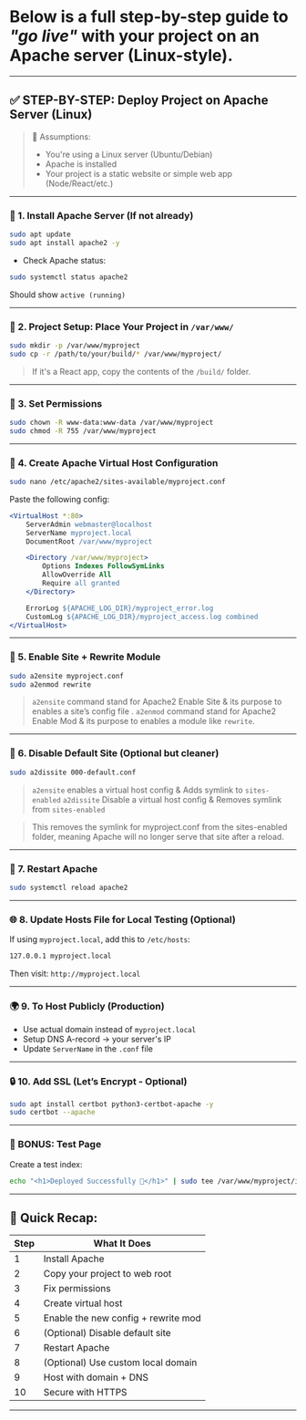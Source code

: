 # Below is a full step-by-step guide to *"go live"* with your project on an Apache server (Linux-style).

---

## ✅ STEP-BY-STEP: Deploy Project on Apache Server (Linux)

> 🧭 Assumptions:
>
> * You're using a Linux server (Ubuntu/Debian)
> * Apache is installed
> * Your project is a static website or simple web app (Node/React/etc.)

---

### 🔧 1. **Install Apache Server (If not already)**

```bash
sudo apt update
sudo apt install apache2 -y
```

* Check Apache status:

```bash
sudo systemctl status apache2
```

Should show `active (running)`

---

### 📁 2. **Project Setup: Place Your Project in `/var/www/`**

```bash
sudo mkdir -p /var/www/myproject
sudo cp -r /path/to/your/build/* /var/www/myproject/
```

> If it's a React app, copy the contents of the `/build/` folder.

---

### 🔑 3. **Set Permissions**

```bash
sudo chown -R www-data:www-data /var/www/myproject
sudo chmod -R 755 /var/www/myproject
```

---

### 📝 4. **Create Apache Virtual Host Configuration**

```bash
sudo nano /etc/apache2/sites-available/myproject.conf
```

Paste the following config:

```apache
<VirtualHost *:80>
    ServerAdmin webmaster@localhost
    ServerName myproject.local
    DocumentRoot /var/www/myproject

    <Directory /var/www/myproject>
        Options Indexes FollowSymLinks
        AllowOverride All
        Require all granted
    </Directory>

    ErrorLog ${APACHE_LOG_DIR}/myproject_error.log
    CustomLog ${APACHE_LOG_DIR}/myproject_access.log combined
</VirtualHost>
```

---

### 🔗 5. **Enable Site + Rewrite Module**

```bash
sudo a2ensite myproject.conf
sudo a2enmod rewrite
```
> `a2ensite` command stand for Apache2 Enable Site & its purpose to enables a site’s config file .
`a2enmod` command stand for Apache2 Enable Mod  & its purpose to enables a module like `rewrite`.

---

### 🧹 6. **Disable Default Site (Optional but cleaner)**

```bash
sudo a2dissite 000-default.conf
```
>`a2ensite` enables a virtual host config & Adds symlink to `sites-enabled`
`a2dissite` Disable a virtual host config & Removes symlink from `sites-enabled`

>  This removes the symlink for myproject.conf from the sites-enabled folder, meaning Apache will no longer serve that site after a reload.
---

### 🔄 7. **Restart Apache**

```bash
sudo systemctl reload apache2
```

---

### 🌐 8. **Update Hosts File for Local Testing (Optional)**

If using `myproject.local`, add this to `/etc/hosts`:

```bash
127.0.0.1 myproject.local
```

Then visit: `http://myproject.local`

---

### 🌍 9. **To Host Publicly (Production)**

* Use actual domain instead of `myproject.local`
* Setup DNS A-record → your server's IP
* Update `ServerName` in the `.conf` file

---

### 🔒 10. **Add SSL (Let’s Encrypt - Optional)**

```bash
sudo apt install certbot python3-certbot-apache -y
sudo certbot --apache
```

---

### 🧪 BONUS: Test Page

Create a test index:

```bash
echo "<h1>Deployed Successfully 🎉</h1>" | sudo tee /var/www/myproject/index.html
```

---

## 🎯 Quick Recap:

| Step | What It Does                        |
| ---- | ----------------------------------- |
| 1    | Install Apache                      |
| 2    | Copy your project to web root       |
| 3    | Fix permissions                     |
| 4    | Create virtual host                 |
| 5    | Enable the new config + rewrite mod |
| 6    | (Optional) Disable default site     |
| 7    | Restart Apache                      |
| 8    | (Optional) Use custom local domain  |
| 9    | Host with domain + DNS              |
| 10   | Secure with HTTPS                   |

---

